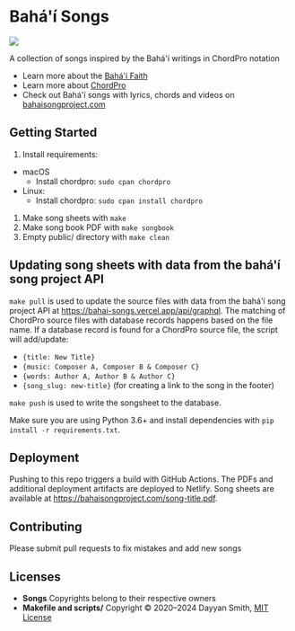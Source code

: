 # Bahá'í Songs
![](https://github.com/bahaisongproject/bahai-songs/actions/workflows/deploy.yml/badge.svg)

A collection of songs inspired by the Bahá'í writings in ChordPro notation
- Learn more about the [Bahá'í Faith](https://www.bahai.org/)
- Learn more about [ChordPro](https://www.chordpro.org)
- Check out Bahá'í songs with lyrics, chords and videos on [bahaisongproject.com](https://www.bahaisongproject.com)


## Getting Started
1. Install requirements:
  - macOS
     - Install chordpro: `sudo cpan chordpro`
   - Linux:
     - Install chordpro: `sudo cpan install chordpro`
1. Make song sheets with `make`
1. Make song book PDF with `make songbook`
1. Empty public/ directory with `make clean`

## Updating song sheets with data from the bahá'í song project API
`make pull` is used to update the source files with data from the bahá'í song project API at https://bahai-songs.vercel.app/api/graphql.
The matching of ChordPro source files with database records happens based on the file name.
If a database record is found for a ChordPro source file, the script will add/update:
- `{title: New Title}`
- `{music: Composer A, Composer B & Composer C}`
- `{words: Author A, Author B & Author C}`
- `{song_slug: new-title}` (for creating a link to the song in the footer)

`make push` is used to write the songsheet to the database.

Make sure you are using Python 3.6+ and install dependencies with `pip install -r requirements.txt`.

## Deployment
Pushing to this repo triggers a build with GitHub Actions. The PDFs and additional deployment artifacts are deployed to Netlify. Song sheets are available at https://bahaisongproject.com/song-title.pdf.

## Contributing
Please submit pull requests to fix mistakes and add new songs

## Licenses
- **Songs** Copyrights belong to their respective owners
- **Makefile and scripts/** Copyright © 2020–2024 Dayyan Smith, [MIT License](https://opensource.org/licenses/MIT)

